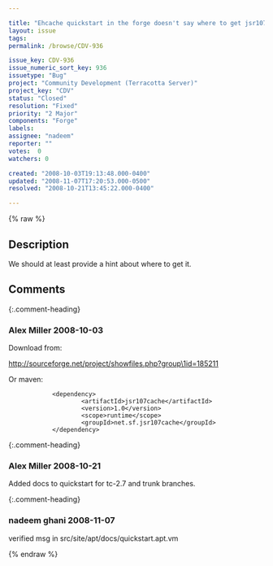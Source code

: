 ```yaml
---

title: "Ehcache quickstart in the forge doesn't say where to get jsr107cache-1.0.jar"
layout: issue
tags: 
permalink: /browse/CDV-936

issue_key: CDV-936
issue_numeric_sort_key: 936
issuetype: "Bug"
project: "Community Development (Terracotta Server)"
project_key: "CDV"
status: "Closed"
resolution: "Fixed"
priority: "2 Major"
components: "Forge"
labels: 
assignee: "nadeem"
reporter: ""
votes:  0
watchers: 0

created: "2008-10-03T19:13:48.000-0400"
updated: "2008-11-07T17:20:53.000-0500"
resolved: "2008-10-21T13:45:22.000-0400"

---
```




{% raw %}



## Description

<div markdown="1" class="description">

We should at least provide a hint about where to get it.

</div>

## Comments


{:.comment-heading}
### **Alex Miller** <span class="date">2008-10-03</span>

<div markdown="1" class="comment">

Download from:

http://sourceforge.net/project/showfiles.php?group\1id=185211

Or maven:

                <dependency>
                        <artifactId>jsr107cache</artifactId>
                        <version>1.0</version>
                        <scope>runtime</scope>
                        <groupId>net.sf.jsr107cache</groupId>
                </dependency>



</div>


{:.comment-heading}
### **Alex Miller** <span class="date">2008-10-21</span>

<div markdown="1" class="comment">

Added docs to quickstart for tc-2.7 and trunk branches.

</div>


{:.comment-heading}
### **nadeem ghani** <span class="date">2008-11-07</span>

<div markdown="1" class="comment">

verified msg in src/site/apt/docs/quickstart.apt.vm

</div>



{% endraw %}
